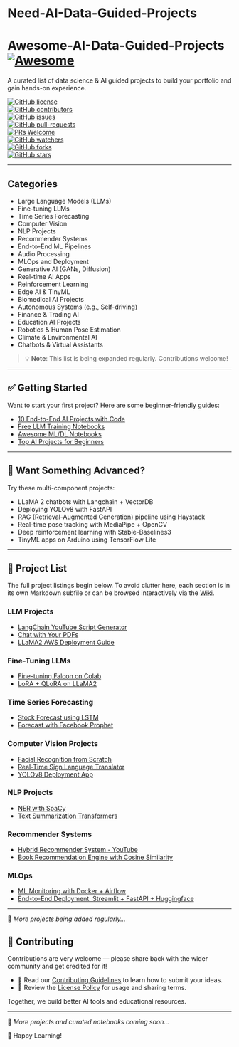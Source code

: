# Need-AI-Data-Guided-Projects
# Awesome-AI-Data-Guided-Projects [![Awesome](https://awesome.re/badge.svg)](https://awesome.re)

A curated list of data science & AI guided projects to build your portfolio and gain hands-on experience.

[![GitHub license](https://img.shields.io/github/license/Duncan1738/Awesome-AI-Data-Guided-Projects.svg)](https://github.com/Duncan1738/Awesome-AI-Data-Guided-Projects/blob/main/LICENSE)  
[![GitHub contributors](https://img.shields.io/github/contributors/Duncan1738/Awesome-AI-Data-Guided-Projects.svg)](https://github.com/Duncan1738/Awesome-AI-Data-Guided-Projects/graphs/contributors)  
[![GitHub issues](https://img.shields.io/github/issues/Duncan1738/Awesome-AI-Data-Guided-Projects.svg)](https://github.com/Duncan1738/Awesome-AI-Data-Guided-Projects/issues)  
[![GitHub pull-requests](https://img.shields.io/github/issues-pr/Duncan1738/Awesome-AI-Data-Guided-Projects.svg)](https://github.com/Duncan1738/Awesome-AI-Data-Guided-Projects/pulls)  
[![PRs Welcome](https://img.shields.io/badge/PRs-welcome-brightgreen.svg?style=flat-square)](http://makeapullrequest.com)  
[![GitHub watchers](https://img.shields.io/github/watchers/Duncan1738/Awesome-AI-Data-Guided-Projects.svg?style=social&label=Watch)](https://github.com/Duncan1738/Awesome-AI-Data-Guided-Projects/watchers)  
[![GitHub forks](https://img.shields.io/github/forks/Duncan1738/Awesome-AI-Data-Guided-Projects.svg?style=social&label=Fork)](https://github.com/Duncan1738/Awesome-AI-Data-Guided-Projects/network)  
[![GitHub stars](https://img.shields.io/github/stars/Duncan1738/Awesome-AI-Data-Guided-Projects.svg?style=social&label=Star)](https://github.com/Duncan1738/Awesome-AI-Data-Guided-Projects/stargazers)

---

## Categories

- Large Language Models (LLMs)
- Fine-tuning LLMs
- Time Series Forecasting
- Computer Vision
- NLP Projects
- Recommender Systems
- End-to-End ML Pipelines
- Audio Processing
- MLOps and Deployment
- Generative AI (GANs, Diffusion)
- Real-time AI Apps
- Reinforcement Learning
- Edge AI & TinyML
- Biomedical AI Projects
- Autonomous Systems (e.g., Self-driving)
- Finance & Trading AI
- Education AI Projects
- Robotics & Human Pose Estimation
- Climate & Environmental AI
- Chatbots & Virtual Assistants

> 💡 **Note**: This list is being expanded regularly. Contributions welcome!

---

## ✅ Getting Started

Want to start your first project? Here are some beginner-friendly guides:

- [10 End-to-End AI Projects with Code](https://pub.towardsai.net/10-end-to-end-guided-data-science-projects-to-build-your-portfolio-b7b9047fe6c9)
- [Free LLM Training Notebooks](https://levelup.gitconnected.com/14-free-large-language-models-fine-tuning-notebooks-532055717cb7)
- [Awesome ML/DL Notebooks](https://github.com/neomatrix369/awesome-ai-ml-dl/blob/master/notebooks/README.md)
- [Top AI Projects for Beginners](https://github.com/llSourcell/Learn_Machine_Learning_in_3_Months)

---

## 🔭 Want Something Advanced?

Try these multi-component projects:

- LLaMA 2 chatbots with Langchain + VectorDB  
- Deploying YOLOv8 with FastAPI  
- RAG (Retrieval-Augmented Generation) pipeline using Haystack  
- Real-time pose tracking with MediaPipe + OpenCV  
- Deep reinforcement learning with Stable-Baselines3  
- TinyML apps on Arduino using TensorFlow Lite  

---

## 📂 Project List

The full project listings begin below. To avoid clutter here, each section is in its own Markdown subfile or can be browsed interactively via the [Wiki](https://github.com/Duncan1738/Awesome-AI-Data-Guided-Projects/wiki).

### LLM Projects
- [LangChain YouTube Script Generator](https://levelup.gitconnected.com/automating-youtube-script-writing-with-langchain-and-streamlit-a-step-by-step-guide-9786ebaec6be)
- [Chat with Your PDFs](https://levelup.gitconnected.com/building-a-pdf-chat-app-using-langchain-openai-api-streamlit-3d95c27bda0)
- [LLaMA2 AWS Deployment Guide](https://www.youtube.com/watch?v=rQq1m2aJ_fk)

### Fine-Tuning LLMs
- [Fine-tuning Falcon on Colab](https://colab.research.google.com/github/ashishpatel26/LLM-Finetuning/blob/main/6.Finetune%20Falcon-7b%20with%20BNB%20Self%20Supervised%20Training.ipynb)
- [LoRA + QLoRA on LLaMA2](https://colab.research.google.com/github/ashishpatel26/LLM-Finetuning/blob/main/7.FineTune_LLAMA2_with_QLORA.ipynb)

### Time Series Forecasting
- [Stock Forecast using LSTM](https://www.youtube.com/watch?v=H6du_pfuznE)
- [Forecast with Facebook Prophet](https://www.youtube.com/watch?v=KvLG1uTC-KU)

### Computer Vision Projects
- [Facial Recognition from Scratch](https://youtu.be/bK_k7eebGgc)
- [Real-Time Sign Language Translator](https://youtu.be/ZTSRZt04JkY)
- [YOLOv8 Deployment App](https://github.com/ultralytics/ultralytics)

### NLP Projects
- [NER with SpaCy](https://medium.com/@sanskrutikhedkar09/mastering-information-extraction-from-unstructured-text-a-deep-dive-into-named-entity-recognition-4aa2f664a453/)
- [Text Summarization Transformers](https://medium.com/@govindarajpriyanthan/text-summarization-with-hugging-face-transformers-2e9abf29c52f)

### Recommender Systems
- [Hybrid Recommender System - YouTube](https://www.youtube.com/watch?v=zv7Q1Hh1uG8)
- [Book Recommendation Engine with Cosine Similarity](https://towardsdatascience.com/building-a-book-recommender-system-using-cosine-similarity-dc5188ff8742)

### MLOps
- [ML Monitoring with Docker + Airflow](https://github.com/AjNavneet/Loan-Eligibility-Prediction-Pipeline-Airflow-Docker)
- [End-to-End Deployment: Streamlit + FastAPI + Huggingface](https://medium.com/data-science/end-to-end-nlp-project-with-hugging-face-fastapi-and-docker-615a63d80c53)

---

🔁 _More projects being added regularly..._

## 🤝 Contributing

Contributions are very welcome — please share back with the wider community and get credited for it!

- 📜 Read our [Contributing Guidelines](../CONTRIBUTING.md) to learn how to submit your ideas.
- 📄 Review the [License Policy](../LICENSE.md) for usage and sharing terms.

Together, we build better AI tools and educational resources.

---

🔁 _More projects and curated notebooks coming soon..._

👋 Happy Learning!
